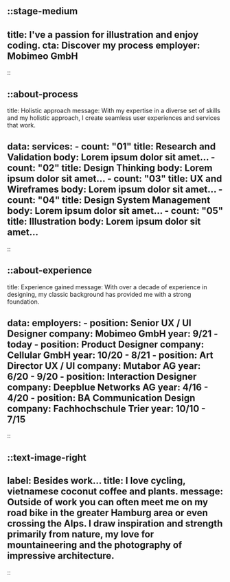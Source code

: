 
::stage-medium
---
title: I've a passion for illustration and enjoy coding.
cta: Discover my process
employer: Mobimeo GmbH
---
<!-- I've a passion for illustration and enjoy writing code. -->
::

::about-process
---
title: Holistic approach
message: With my expertise in a diverse set of skills and my holistic approach, I create seamless user experiences and services that work. 

data:
    services:
      - count: "01"
        title: Research and Validation
        body: Lorem ipsum dolor sit amet…
      - count: "02"
        title: Design Thinking
        body: Lorem ipsum dolor sit amet…
      - count: "03"
        title: UX and Wireframes
        body: Lorem ipsum dolor sit amet…
      - count: "04"
        title: Design System Management
        body: Lorem ipsum dolor sit amet…
      - count: "05"
        title: Illustration
        body: Lorem ipsum dolor sit amet…     
---
::

::about-experience
---
title: Experience gained
message: With over a decade of experience in designing, my classic background has provided me with a strong foundation.

data:
    employers:
      - position: Senior UX / UI Designer
        company: Mobimeo GmbH
        year: 9/21 - today
      - position: Product Designer
        company: Cellular GmbH
        year: 10/20 - 8/21
      - position: Art Director UX / UI
        company: Mutabor AG
        year: 6/20 - 9/20
      - position: Interaction Designer
        company: Deepblue Networks AG
        year: 4/16 - 4/20
      - position: BA Communication Design
        company: Fachhochschule Trier
        year: 10/10 - 7/15
---
::

::text-image-right
---
label: Besides work…
title: I love cycling, vietnamese coconut coffee and plants.
message: Outside of work you can often meet me on my road bike in the greater Hamburg area or even crossing the Alps. I draw inspiration and strength primarily from nature, my love for mountaineering and the photography of impressive architecture. 
---
::